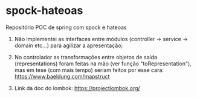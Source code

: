 # spock-hateoas

Repositório POC de spring com spock e hateoas

1. Não implementei as interfaces entre módulos (controller -> service -> domain etc...) 
para agilizar a apresentação;

2. No controlador as transformações entre objetos de saída (representations) foram feitas na mão (ver função "toRepresentation"),
mas em tese (com mais tempo) seriam feitos por esse cara: https://www.baeldung.com/mapstruct

3. Link da doc do lombok: https://projectlombok.org/
